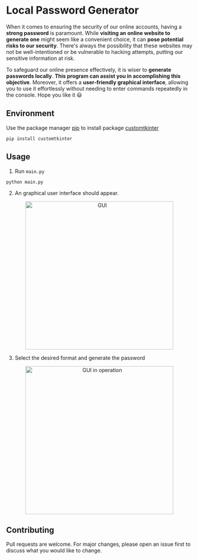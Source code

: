 # Local Password Generator
When it comes to ensuring the security of our online accounts, having a **strong password** is paramount. While **visiting an online website to  generate one** might seem like a convenient choice,  it can **pose potential risks to our security**. There's always the possibility that these websites may not be well-intentioned or be vulnerable to hacking attempts, putting our sensitive information at risk.

To safeguard our online presence effectively, it is wiser to **generate passwords locally**. **This program can assist you in accomplishing this objective**. Moreover, it offers a **user-friendly graphical interface**, allowing you to use it effortlessly without needing to enter commands repeatedly in the console. Hope you like it :smiley: 


## Environment 

Use the package manager [pip](https://pip.pypa.io/en/stable/) to install package
[customtkinter](https://customtkinter.tomschimansky.com/)
```bash!
pip install customtkinter
```

## Usage

1. Run `main.py`
```bash
python main.py
```
2. An graphical user interface should appear. 
<p align="center">
    <img src="https://github.com/Achiwilms/Local_Password_Generator/blob/main/image/GUI.png?raw=true" alt="GUI" width="400">
</p>

3. Select the desired format and generate the password
<p align="center">
<img src="https://github.com/Achiwilms/Local_Password_Generator/blob/main/image/GUI_working.png?raw=true" alt="GUI in operation" width="400">
</p>

## Contributing

Pull requests are welcome. For major changes, please open an issue first to discuss what you would like to change.
